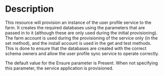 # Description

This resource will provision an instance of the user profile service to the
farm. It creates the required databases using the parameters that are passed
in to it (although these are only used during the initial provisioning). The
farm account is used during the provisioning of the service only (in the set
method), and the install account is used in the get and test methods. This is
done to ensure that the databases are created with the correct schema owners
and allow the user profile sync service to operate correctly.

The default value for the Ensure parameter is Present. When not specifying this
parameter, the service application is provisioned.
